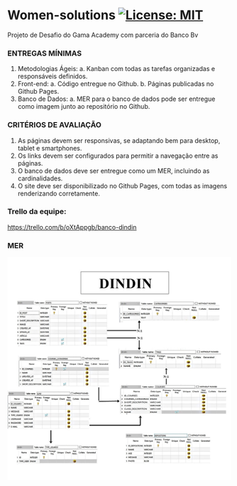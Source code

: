 # Women-solutions [![License: MIT](https://img.shields.io/badge/License-MIT-green.svg)](https://opensource.org/licenses/MIT)
Projeto de Desafio do Gama Academy com parceria do Banco Bv

### ENTREGAS MÍNIMAS
1. Metodologias Ágeis:
a. Kanban com todas as tarefas organizadas e responsáveis definidos.
2. Front-end:
a. Código entregue no Github.
b. Páginas publicadas no Github Pages.
3. Banco de Dados:
a. MER para o banco de dados pode ser entregue como imagem junto ao 
repositório no Github.

### CRITÉRIOS DE AVALIAÇÃO
1. As páginas devem ser responsivas, se adaptando bem para desktop, tablet e 
smartphones.
2. Os links devem ser configurados para permitir a navegação entre as páginas.
3. O banco de dados deve ser entregue como um MER, incluindo as cardinalidades.
4. O site deve ser disponibilizado no Github Pages, com todas as imagens 
renderizando corretamente.

### Trello da equipe:

https://trello.com/b/oXtAppgb/banco-dindin

### MER

![Alt text](https://github.com/Sthephannie/women-solutions/blob/main/mer.jpg?raw=true)
